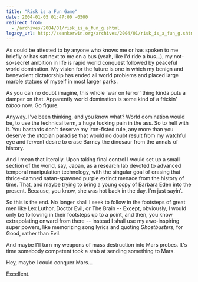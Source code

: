 ```yaml
---
title: "Risk is a Fun Game"
date: 2004-01-05 01:47:00 -0500
redirect_from:
  - /archives/2004/01/risk_is_a_fun_g.shtml
legacy_url: http://seankerwin.org/archives/2004/01/risk_is_a_fun_g.shtml
---
```

As could be attested to by anyone who knows me or has spoken to me briefly or has sat next to me on a bus (yeah, like I'd ride a _bus_...), my not-so-secret ambition in life is rapid world conquest followed by peaceful world domination. My vision for the future is one in which my benign and benevolent dictatorship has ended all world problems and placed large marble statues of myself in most larger parks.

As you can no doubt imagine, this whole 'war on terror' thing kinda puts a damper on that. Apparently world domination is some kind of a frickin' _taboo_ now. Go figure.

Anyway. I've been thinking, and you know what? World domination would be, to use the technical term, a huge fucking pain in the ass. So to hell with it. You bastards don't deserve my iron-fisted rule, any more than you deserve the utopian paradise that would no doubt result from my watchful eye and fervent desire to erase Barney the dinosaur from the annals of history.

And I mean that literally. Upon taking final control I would set up a small section of the world, say, Japan, as a research lab devoted to advanced temporal manipulation technology, with the singular goal of erasing that thrice-damned satan-spawned purple extinct menace from the history of time. That, and maybe trying to bring a young copy of Barbara Eden into the present. Because, you know, she was hot back in the day. I'm just sayin'.

So this is the end. No longer shall I seek to follow in the footsteps of great men like Lex Luthor, Doctor Evil, or The Brain -- Except, obviously, I would only be following in their footsteps up to a point, and then, you know extrapolating onward from there -- instead I shall use my awe-inspiring super powers, like memorizing song lyrics and quoting _Ghostbusters_, for Good, rather than Evil.

And maybe I'll turn my weapons of mass destruction into Mars probes. It's time somebody competent took a stab at sending something to Mars.

Hey, maybe I could conquer Mars...

Excellent.
